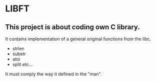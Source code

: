 # LIBFT
## This project is about coding own C library.
It contains implementation of a general original functions from the libc.
- strlen
- substr
- atoi
- split etc...

It must comply the way it defined in the "man".
